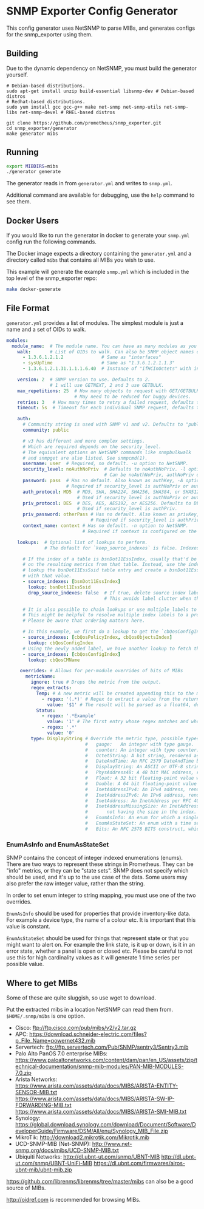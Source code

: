 
# SNMP Exporter Config Generator

This config generator uses NetSNMP to parse MIBs, and generates configs for the snmp_exporter using them.

## Building

Due to the dynamic dependency on NetSNMP, you must build the generator yourself.

```
# Debian-based distributions.
sudo apt-get install unzip build-essential libsnmp-dev # Debian-based distros
# Redhat-based distributions.
sudo yum install gcc gcc-g++ make net-snmp net-snmp-utils net-snmp-libs net-snmp-devel # RHEL-based distros

git clone https://github.com/prometheus/snmp_exporter.git
cd snmp_exporter/generator
make generator mibs
```

## Running

```sh
export MIBDIRS=mibs
./generator generate
```

The generator reads in from `generator.yml` and writes to `snmp.yml`.

Additional command are available for debugging, use the `help` command to see them.

## Docker Users

If you would like to run the generator in docker to generate your `snmp.yml` config run the following commands.

The Docker image expects a directory containing the `generator.yml` and a directory called `mibs` that contains all MIBs you wish to use.

This example will generate the example `snmp.yml` which is included in the top level of the snmp_exporter repo:

```sh
make docker-generate
```

## File Format

`generator.yml` provides a list of modules. The simplest module is just a name
and a set of OIDs to walk.

```yaml
modules:
  module_name:  # The module name. You can have as many modules as you want.
    walk:       # List of OIDs to walk. Can also be SNMP object names or specific instances.
      - 1.3.6.1.2.1.2              # Same as "interfaces"
      - sysUpTime                  # Same as "1.3.6.1.2.1.1.3"
      - 1.3.6.1.2.1.31.1.1.1.6.40  # Instance of "ifHCInOctets" with index "40"

    version: 2  # SNMP version to use. Defaults to 2.
                # 1 will use GETNEXT, 2 and 3 use GETBULK.
    max_repetitions: 25  # How many objects to request with GET/GETBULK, defaults to 25.
                         # May need to be reduced for buggy devices.
    retries: 3   # How many times to retry a failed request, defaults to 3.
    timeout: 5s  # Timeout for each individual SNMP request, defaults to 5s.

    auth:
      # Community string is used with SNMP v1 and v2. Defaults to "public".
      community: public

      # v3 has different and more complex settings.
      # Which are required depends on the security_level.
      # The equivalent options on NetSNMP commands like snmpbulkwalk
      # and snmpget are also listed. See snmpcmd(1).
      username: user  # Required, no default. -u option to NetSNMP.
      security_level: noAuthNoPriv  # Defaults to noAuthNoPriv. -l option to NetSNMP.
                                    # Can be noAuthNoPriv, authNoPriv or authPriv.
      password: pass  # Has no default. Also known as authKey, -A option to NetSNMP.
                      # Required if security_level is authNoPriv or authPriv.
      auth_protocol: MD5  # MD5, SHA, SHA224, SHA256, SHA384, or SHA512. Defaults to MD5. -a option to NetSNMP.
                          # Used if security_level is authNoPriv or authPriv.
      priv_protocol: DES  # DES, AES, AES192, or AES256. Defaults to DES. -x option to NetSNMP.
                          # Used if security_level is authPriv.
      priv_password: otherPass # Has no default. Also known as privKey, -X option to NetSNMP.
                               # Required if security_level is authPriv.
      context_name: context # Has no default. -n option to NetSNMP.
                            # Required if context is configured on the device.

    lookups:  # Optional list of lookups to perform.
              # The default for `keep_source_indexes` is false. Indexes must be unique for this option to be used.

      # If the index of a table is bsnDot11EssIndex, usually that'd be the label
      # on the resulting metrics from that table. Instead, use the index to
      # lookup the bsnDot11EssSsid table entry and create a bsnDot11EssSsid label
      # with that value.
      - source_indexes: [bsnDot11EssIndex]
        lookup: bsnDot11EssSsid
        drop_source_indexes: false  # If true, delete source index labels for this lookup.
                                    # This avoids label clutter when the new index is unique.

      # It is also possible to chain lookups or use multiple labels to gather label values.
      # This might be helpful to resolve multiple index labels to a proper human readable label.
      # Please be aware that ordering matters here.

      # In this example, we first do a lookup to get the `cbQosConfigIndex` as another label.
      - source_indexes: [cbQosPolicyIndex, cbQosObjectsIndex]
        lookup: cbQosConfigIndex
      # Using the newly added label, we have another lookup to fetch the `cbQosCMName` based on `cbQosConfigIndex`.
      - source_indexes: [cbQosConfigIndex]
        lookup: cbQosCMName

     overrides: # Allows for per-module overrides of bits of MIBs
       metricName:
         ignore: true # Drops the metric from the output.
         regex_extracts:
           Temp: # A new metric will be created appending this to the metricName to become metricNameTemp.
             - regex: '(.*)' # Regex to extract a value from the returned SNMP walks's value.
               value: '$1' # The result will be parsed as a float64, defaults to $1.
           Status:
             - regex: '.*Example'
               value: '1' # The first entry whose regex matches and whose value parses wins.
             - regex: '.*'
               value: '0'
         type: DisplayString # Override the metric type, possible types are:
                             #   gauge:   An integer with type gauge.
                             #   counter: An integer with type counter.
                             #   OctetString: A bit string, rendered as 0xff34.
                             #   DateAndTime: An RFC 2579 DateAndTime byte sequence. If the device has no time zone data, UTC is used.
                             #   DisplayString: An ASCII or UTF-8 string.
                             #   PhysAddress48: A 48 bit MAC address, rendered as 00:01:02:03:04:ff.
                             #   Float: A 32 bit floating-point value with type gauge.
                             #   Double: A 64 bit floating-point value with type gauge.
                             #   InetAddressIPv4: An IPv4 address, rendered as 1.2.3.4.
                             #   InetAddressIPv6: An IPv6 address, rendered as 0102:0304:0506:0708:090A:0B0C:0D0E:0F10.
                             #   InetAddress: An InetAddress per RFC 4001. Must be preceded by an InetAddressType.
                             #   InetAddressMissingSize: An InetAddress that violates section 4.1 of RFC 4001 by
                             #       not having the size in the index. Must be preceded by an InetAddressType.
                             #   EnumAsInfo: An enum for which a single timeseries is created. Good for constant values.
                             #   EnumAsStateSet: An enum with a time series per state. Good for variable low-cardinality enums.
                             #   Bits: An RFC 2578 BITS construct, which produces a StateSet with a time series per bit.
```

### EnumAsInfo and EnumAsStateSet

SNMP contains the concept of integer indexed enumerations (enums). There are two ways
to represent these strings in Prometheus. They can be "info" metrics, or they can be
"state sets". SNMP does not specify which should be used, and it's up to the use case
of the data. Some users may also prefer the raw integer value, rather than the string.

In order to set enum integer to string mapping, you must use one of the two overrides.

`EnumAsInfo` should be used for properties that provide inventory-like data. For example
a device type, the name of a colour etc. It is important that this value is constant.

`EnumAsStateSet` should be used for things that represent state or that you might want
to alert on. For example the link state, is it up or down, is it in an error state,
whether a panel is open or closed etc. Please be careful to not use this for high
cardinality values as it will generate 1 time series per possible value.

## Where to get MIBs

Some of these are quite sluggish, so use wget to download.

Put the extracted mibs in a location NetSNMP can read them from. `$HOME/.snmp/mibs` is one option.

* Cisco: ftp://ftp.cisco.com/pub/mibs/v2/v2.tar.gz
* APC: https://download.schneider-electric.com/files?p_File_Name=powernet432.mib
* Servertech: ftp://ftp.servertech.com/Pub/SNMP/sentry3/Sentry3.mib
* Palo Alto PanOS 7.0 enterprise MIBs: https://www.paloaltonetworks.com/content/dam/pan/en_US/assets/zip/technical-documentation/snmp-mib-modules/PAN-MIB-MODULES-7.0.zip
* Arista Networks: https://www.arista.com/assets/data/docs/MIBS/ARISTA-ENTITY-SENSOR-MIB.txt
                   https://www.arista.com/assets/data/docs/MIBS/ARISTA-SW-IP-FORWARDING-MIB.txt
                   https://www.arista.com/assets/data/docs/MIBS/ARISTA-SMI-MIB.txt
* Synology: https://global.download.synology.com/download/Document/Software/DeveloperGuide/Firmware/DSM/All/enu/Synology_MIB_File.zip
* MikroTik: http://download2.mikrotik.com/Mikrotik.mib
* UCD-SNMP-MIB (Net-SNMP): http://www.net-snmp.org/docs/mibs/UCD-SNMP-MIB.txt
* Ubiquiti Networks: http://dl.ubnt-ut.com/snmp/UBNT-MIB
                     http://dl.ubnt-ut.com/snmp/UBNT-UniFi-MIB
                     https://dl.ubnt.com/firmwares/airos-ubnt-mib/ubnt-mib.zip

https://github.com/librenms/librenms/tree/master/mibs can also be a good source of MIBs.

http://oidref.com is recommended for browsing MIBs.
